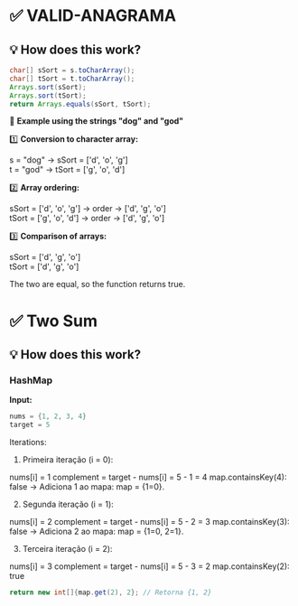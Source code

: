# ✅ VALID-ANAGRAMA

## 💡 **How does this work?**
```java
char[] sSort = s.toCharArray(); 
char[] tSort = t.toCharArray(); 
Arrays.sort(sSort); 
Arrays.sort(tSort); 
return Arrays.equals(sSort, tSort);
```

🧪 **Example using the strings "dog" and "god"**

1️⃣ **Conversion to character array:**

s = "dog" → sSort = ['d', 'o', 'g']  
t = "god" → tSort = ['g', 'o', 'd']  

2️⃣ **Array ordering:**

sSort = ['d', 'o', 'g'] → order → ['d', 'g', 'o']  
tSort = ['g', 'o', 'd'] → order → ['d', 'g', 'o']  

3️⃣ **Comparison of arrays:**

sSort = ['d', 'g', 'o']  
tSort = ['d', 'g', 'o']  

The two are equal, so the function returns true.

# ✅ Two Sum
## 💡 **How does this work?**
### HashMap
**Input:**
```java
nums = {1, 2, 3, 4}
target = 5 
```
Iterations:
1. Primeira iteração (i = 0):

nums[i] = 1
complement = target - nums[i] = 5 - 1 = 4
map.containsKey(4): false
→ Adiciona 1 ao mapa: map = {1=0}.

2. Segunda iteração (i = 1):

nums[i] = 2
complement = target - nums[i] = 5 - 2 = 3
map.containsKey(3): false
→ Adiciona 2 ao mapa: map = {1=0, 2=1}.

3. Terceira iteração (i = 2):

nums[i] = 3
complement = target - nums[i] = 5 - 3 = 2
map.containsKey(2): true

```java
return new int[]{map.get(2), 2}; // Retorna {1, 2}
```
